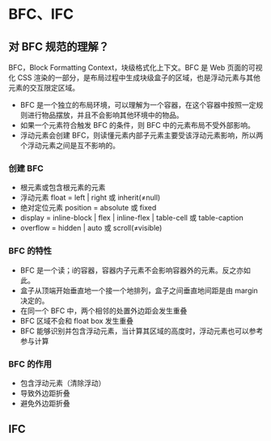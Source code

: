 # BFC、IFC

## 对 BFC 规范的理解？

BFC，Block Formatting Context，块级格式化上下文。BFC 是 Web 页面的可视化 CSS 渲染的一部分，是布局过程中生成块级盒子的区域，也是浮动元素与其他元素的交互限定区域。

* BFC 是一个独立的布局环境，可以理解为一个容器，在这个容器中按照一定规则进行物品摆放，并且不会影响其他环境中的物品。
* 如果一个元素符合触发 BFC 的条件，则 BFC 中的元素布局不受外部影响。
* 浮动元素会创建 BFC，则读懂元素内部子元素主要受该浮动元素影响，所以两个浮动元素之间是互不影响的。

### 创建 BFC

* 根元素或包含根元素的元素
* 浮动元素 float = left \| right 或 inherit\(≠null\)
* 绝对定位元素 position = absolute 或 fixed
* display = inline-block \| flex \| inline-flex \| table-cell 或 table-caption
* overflow = hidden \| auto 或 scroll\(≠visible\)

### BFC 的特性

* BFC 是一个读；i的容器，容器内子元素不会影响容器外的元素。反之亦如此。
* 盒子从顶端开始垂直地一个接一个地排列，盒子之间垂直地间距是由 margin 决定的。
* 在同一个 BFC 中，两个相邻的处置外边距会发生重叠
* BFC 区域不会和 float box 发生重叠
* BFC 能够识别并包含浮动元素，当计算其区域的高度时，浮动元素也可以参考参与计算

### BFC 的作用

* 包含浮动元素（清除浮动）
* 导致外边距折叠
* 避免外边距折叠

## IFC

